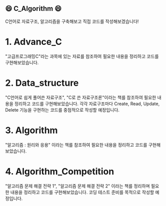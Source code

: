 ## :smile: C_Algorithm :smile:
 C언어로 자료구조, 알고리즘을 구축해보고 직접 코드를 작성해보겠습니다!

# 1. Advance_C
 "고급프로그래밍C"라는 과목에 있는 자료를 참조하여 필요한 내용을 정리하고 코드를 구현해보았습니다. 

# 2. Data_structure
 "C언어로 쉽게 풀어쓴 자료구조", "C로 쓴 자료구조론"이라는 책를 참조하여 필요한 내용을 정리하고 코드를 구현해보았습니다. 각각 자료구조마다 Create, Read, Update, Delete 기능을 구현하는 코드를 중점적으로 작성할 예정입니다.

# 3. Algorithm
 "알고리즘 : 원리와 응용" 이라는 책를 참조하여 필요한 내용을 정리하고 코드를 구현해보았습니다. 

# 4. Algorithm_Competition
 "알고리즘 문제 해결 전략 1", "알고리즘 문제 해결 전략 2" 이라는 책를 정리하며 필요한 내용을 정리하고 코드를 구현해보았습니다. 코딩 테스트 준비를 목적으로 작성할 예정입니다.